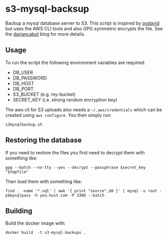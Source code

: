# s3-mysql-backsup

Backup a mysql database server to S3. This script is inspired by [oodavid](https://gist.github.com/oodavid/2206527) but uses the AWS CLI tools and also GPG symmetric encrypts the file. See the [dariancabot](https://dariancabot.com/2017/05/07/aws-s3-uploading-and-downloading-from-linux-command-line/) blog for more details. 

## Usage

To run the script the following environment variables are required: 

 * DB_USER
 * DB_PASSWORD
 * DB_HOST
 * DB_PORT
 * S3_BUCKET (e.g. my-bucket)
 * SECRET_KEY (i.e. strong random encryption key)

The aws cli for S3 uploads also needs a `~/.aws/credentials` which can be created using `aws configure`. You then simply run: 

```
s3mysqlbackup.sh
```

## Restoring the database

If you need to restore the files you first need to decrypt them with something like: 

```
gpg --batch --no-tty --yes --decrypt --passphrase $secret_key "$tmpfile"
```

Then load them with something like: 

```
find . -name '*.sql' | awk '{ print "source",$0 }' | mysql -u root -p$mysqlpass -h you.host.com -P 3306 --batch
```

## Building

Build the docker image with:

```
docker build  -t s3-mysql-backups .
```
